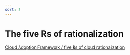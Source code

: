 ```yaml
---
sort: 2
---
```


# The five Rs of rationalization

[Cloud Adoption Framework / five Rs of cloud rationalization ](https://learn.microsoft.com/en-us/azure/cloud-adoption-framework/digital-estate/5-rs-of-rationalization)
